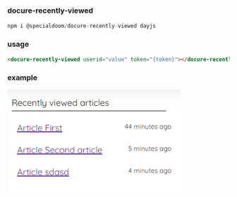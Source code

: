 ### docure-recently-viewed

```js
npm i @specialdoom/docure-recently-viewed dayjs
```

### usage

```html
<docure-recently-viewed userid="value" token="{token}"></docure-recently-viewed>
```

### example

![Presentation](presentation.png)
